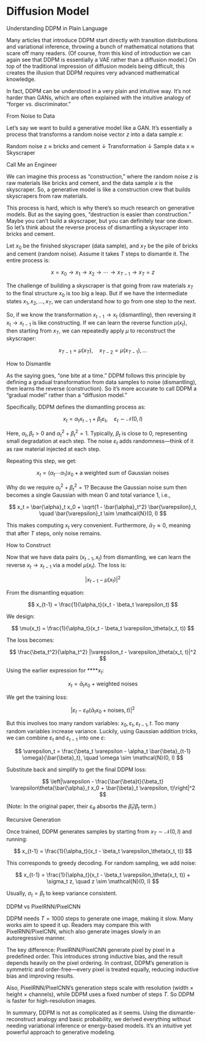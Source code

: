 # Diffusion Model

Understanding DDPM in Plain Language

Many articles that introduce DDPM start directly with transition distributions and variational inference, throwing a bunch of mathematical notations that scare off many readers. (Of course, from this kind of introduction we can again see that DDPM is essentially a VAE rather than a diffusion model.) On top of the traditional impression of diffusion models being difficult, this creates the illusion that DDPM requires very advanced mathematical knowledge.

In fact, DDPM can be understood in a very plain and intuitive way. It’s not harder than GANs, which are often explained with the intuitive analogy of “forger vs. discriminator.”

From Noise to Data

Let’s say we want to build a generative model like a GAN. It’s essentially a process that transforms a random noise vector $z$ into a data sample $x$:

Random noise z ≈ bricks and cement
          ↓
      Transformation
          ↓
  Sample data x ≈ Skyscraper

Call Me an Engineer

We can imagine this process as “construction,” where the random noise $z$ is raw materials like bricks and cement, and the data sample $x$ is the skyscraper. So, a generative model is like a construction crew that builds skyscrapers from raw materials.

This process is hard, which is why there’s so much research on generative models. But as the saying goes, “destruction is easier than construction.” Maybe you can’t build a skyscraper, but you can definitely tear one down. So let’s think about the reverse process of dismantling a skyscraper into bricks and cement.

Let $x_0$ be the finished skyscraper (data sample), and $x_T$ be the pile of bricks and cement (random noise). Assume it takes $T$ steps to dismantle it. The entire process is:

$$
x = x_0 \rightarrow x_1 \rightarrow x_2 \rightarrow \cdots \rightarrow x_{T-1} \rightarrow x_T = z
$$

The challenge of building a skyscraper is that going from raw materials $x_T$ to the final structure $x_0$ is too big a leap. But if we have the intermediate states $x_1, x_2, \dots, x_T$, we can understand how to go from one step to the next.

So, if we know the transformation $x_{t-1} \rightarrow x_t$ (dismantling), then reversing it $x_t \rightarrow x_{t-1}$ is like constructing. If we can learn the reverse function $\mu(x_t)$, then starting from $x_T$, we can repeatedly apply $\mu$ to reconstruct the skyscraper:

$$
x_{T-1} = \mu(x_T),\quad x_{T-2} = \mu(x_{T-1}), \dots
$$

How to Dismantle

As the saying goes, “one bite at a time.” DDPM follows this principle by defining a gradual transformation from data samples to noise (dismantling), then learns the reverse (construction). So it’s more accurate to call DDPM a “gradual model” rather than a “diffusion model.”

Specifically, DDPM defines the dismantling process as:

$$
x_t = \alpha_t x_{t-1} + \beta_t \varepsilon_t, \quad \varepsilon_t \sim \mathcal{N}(0, I)
$$

Here, $\alpha_t, \beta_t > 0$ and $\alpha_t^2 + \beta_t^2 = 1$. Typically, $\beta_t$ is close to 0, representing small degradation at each step. The noise $\varepsilon_t$ adds randomness—think of it as raw material injected at each step.

Repeating this step, we get:

$$
x_t = (\alpha_t \cdots \alpha_1)x_0 + \text{a weighted sum of Gaussian noises}
$$

Why do we require $\alpha_t^2 + \beta_t^2 = 1$? Because the Gaussian noise sum then becomes a single Gaussian with mean 0 and total variance 1, i.e.,

$$
x_t = \bar{\alpha}_t x_0 + \sqrt{1 - \bar{\alpha}_t^2} \bar{\varepsilon}_t, \quad \bar{\varepsilon}_t \sim \mathcal{N}(0, I)
$$

This makes computing $x_t$ very convenient. Furthermore, $\bar{\alpha}_T \approx 0$, meaning that after $T$ steps, only noise remains.

How to Construct

Now that we have data pairs $(x_{t-1}, x_t)$ from dismantling, we can learn the reverse $x_t \rightarrow x_{t-1}$ via a model $\mu(x_t)$. The loss is:

$$
|x_{t-1} - \mu(x_t)|^2
$$

From the dismantling equation:

$$
x_{t-1} = \frac{1}{\alpha_t}(x_t - \beta_t \varepsilon_t)
$$

We design:

$$
\mu(x_t) = \frac{1}{\alpha_t}(x_t - \beta_t \varepsilon_\theta(x_t, t))
$$

The loss becomes:

$$
\frac{\beta_t^2}{\alpha_t^2} |\varepsilon_t - \varepsilon_\theta(x_t, t)|^2
$$

Using the earlier expression for ****$x_t$:

$$
x_t = \bar{\alpha}_t x_0 + \text{weighted noises}
$$

We get the training loss:

$$
|\varepsilon_t - \varepsilon_\theta(\bar{\alpha}_t x_0 + \text{noises}, t)|^2
$$

But this involves too many random variables: $x_0, \varepsilon_t, \varepsilon_{t-1}, t$. Too many random variables increase variance. Luckily, using Gaussian addition tricks, we can combine $\varepsilon_t$ and $\varepsilon_{t-1}$ into one $\varepsilon$:

$$
\varepsilon_t = \frac{\beta_t \varepsilon - \alpha_t \bar{\beta}_{t-1} \omega}{\bar{\beta}_t}, \quad \omega \sim \mathcal{N}(0, I)
$$

Substitute back and simplify to get the final DDPM loss:

$$
\left|\varepsilon - \frac{\bar{\beta}t}{\beta_t} \varepsilon\theta(\bar{\alpha}_t x_0 + \bar{\beta}_t \varepsilon, t)\right|^2
$$

(Note: In the original paper, their $\varepsilon_\theta$ absorbs the $\bar{\beta}_t/\beta_t$ term.)

Recursive Generation

Once trained, DDPM generates samples by starting from $x_T \sim \mathcal{N}(0, I)$ and running:

$$
x_{t-1} = \frac{1}{\alpha_t}(x_t - \beta_t \varepsilon_\theta(x_t, t))
$$

This corresponds to greedy decoding. For random sampling, we add noise:

$$
x_{t-1} = \frac{1}{\alpha_t}(x_t - \beta_t \varepsilon_\theta(x_t, t)) + \sigma_t z, \quad z \sim \mathcal{N}(0, I)
$$

Usually, $\sigma_t = \beta_t$ to keep variance consistent.

DDPM vs PixelRNN/PixelCNN

DDPM needs $T=1000$ steps to generate one image, making it slow. Many works aim to speed it up. Readers may compare this with PixelRNN/PixelCNN, which also generate images slowly in an autoregressive manner.

The key difference: PixelRNN/PixelCNN generate pixel by pixel in a predefined order. This introduces strong inductive bias, and the result depends heavily on the pixel ordering. In contrast, DDPM’s generation is symmetric and order-free—every pixel is treated equally, reducing inductive bias and improving results.

Also, PixelRNN/PixelCNN’s generation steps scale with resolution (width × height × channels), while DDPM uses a fixed number of steps $T$. So DDPM is faster for high-resolution images.

In summary, DDPM is not as complicated as it seems. Using the dismantle-reconstruct analogy and basic probability, we derived everything without needing variational inference or energy-based models. It’s an intuitive yet powerful approach to generative modeling.